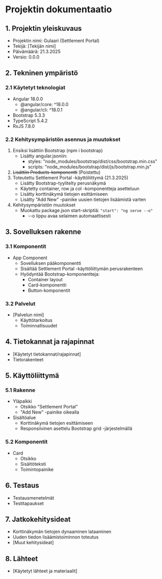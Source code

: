 # Projektin dokumentaatio

## 1. Projektin yleiskuvaus
- Projektin nimi: Gulaari (Settlement Portal)
- Tekijä: [Tekijän nimi]
- Päivämäärä: 21.3.2025
- Versio: 0.0.0

## 2. Tekninen ympäristö
### 2.1 Käytetyt teknologiat
- Angular 18.0.0
  - @angular/core: ^18.0.0
  - @angular/cli: ^18.0.1
- Bootstrap 5.3.3
- TypeScript 5.4.2
- RxJS 7.8.0

### 2.2 Kehitysympäristön asennus ja muutokset
1. Ensiksi lisättiin Bootstrap (npm i bootstrap)
    - Lisätty angular.jsoniin:
      - styles: "node_modules/bootstrap/dist/css/bootstrap.min.css"
      - scripts: "node_modules/bootstrap/dist/js/bootstrap.min.js"
2. ~~Lisättiin Products-komponentti~~ (Poistettu)
3. Toteutettu Settlement Portal -käyttöliittymä (21.3.2025)
    - Lisätty Bootstrap-tyylitelty perusnäkymä
    - Käytetty container, row ja col -komponentteja asetteluun
    - Lisätty korttinäkymä tietojen esittämiseen
    - Lisätty "Add New" -painike uusien tietojen lisäämistä varten
4. Kehitysympäristön muutokset
    - Muokattu package.json start-skriptiä: `"start": "ng serve --o"`
      - --o lippu avaa selaimen automaattisesti

## 3. Sovelluksen rakenne
### 3.1 Komponentit
- App Component
  - Sovelluksen pääkomponentti
  - Sisältää Settlement Portal -käyttöliittymän perusrakenteen
  - Hyödyntää Bootstrap-komponentteja:
    - Container layout
    - Card-komponentti
    - Button-komponentit

### 3.2 Palvelut
- [Palvelun nimi]
  - Käyttötarkoitus
  - Toiminnallisuudet

## 4. Tietokannat ja rajapinnat
- [Käytetyt tietokannat/rajapinnat]
- Tietorakenteet

## 5. Käyttöliittymä
### 5.1 Rakenne
- Yläpalkki
  - Otsikko "Settlement Portal"
  - "Add New" -painike oikealla
- Sisältöalue
  - Korttinäkymä tietojen esittämiseen
  - Responsiivinen asettelu Bootstrap grid -järjestelmällä

### 5.2 Komponentit
- Card
  - Otsikko
  - Sisältöteksti
  - Toimintopainike

## 6. Testaus
- Testausmenetelmät
- Testitapaukset

## 7. Jatkokehitysideat
- Korttinäkymän tietojen dynaaminen lataaminen
- Uuden tiedon lisäämistoiminnon toteutus
- [Muut kehitysideat]

## 8. Lähteet
- [Käytetyt lähteet ja materiaalit]